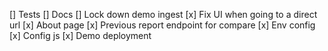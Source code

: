 [] Tests
[] Docs
[] Lock down demo ingest
[x] Fix UI when going to a direct url
[x] About page
[x] Previous report endpoint for compare
[x] Env config
[x] Config js
[x] Demo deployment
